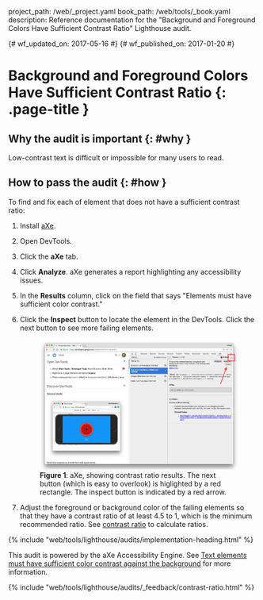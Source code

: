 project_path: /web/_project.yaml
book_path: /web/tools/_book.yaml
description: Reference documentation for the "Background and Foreground Colors Have Sufficient Contrast Ratio" Lighthouse audit.

{# wf_updated_on: 2017-05-16 #}
{# wf_published_on: 2017-01-20 #}

# Background and Foreground Colors Have Sufficient Contrast Ratio  {: .page-title }

## Why the audit is important {: #why }

Low-contrast text is difficult or impossible for many users to read.

## How to pass the audit {: #how }

To find and fix each of element that does not have a sufficient contrast ratio:

1. Install [aXe][AE].

1. Open DevTools.

1. Click the **aXe** tab.

1. Click **Analyze**. aXe generates a report highlighting any accessibility
   issues.

1. In the **Results** column, click on the field that says "Elements must have
   sufficient color contrast."

1. Click the **Inspect** button to locate the element in the DevTools. Click the
   next button to see more failing elements.

     <figure>
       <img src="images/axe-ratio.jpg"
         alt="aXe, showing contrast ratio results."
       <figcaption>
         <b>Figure 1</b>: aXe, showing contrast ratio results. The next button
         (which is easy to overlook) is higlighted by a red rectangle. The
         inspect button is indicated by a red arrow.
       </figcaption>
     </figure>

1. Adjust the foreground or background color of the failing elements so that
   they have a contrast ratio of at least 4.5 to 1, which is the minimum
   recommended ratio. See [contrast ratio][CR] to calculate
   ratios.

[AE]: https://chrome.google.com/webstore/detail/axe/lhdoppojpmngadmnindnejefpokejbdd?hl=en-US
[CR]: http://leaverou.github.io/contrast-ratio/

{% include "web/tools/lighthouse/audits/implementation-heading.html" %}

This audit is powered by the aXe Accessibility Engine. See [Text elements
must have sufficient color contrast against the background][axe] for more
information.

[axe]: https://dequeuniversity.com/rules/axe/1.1/color-contrast


{% include "web/tools/lighthouse/audits/_feedback/contrast-ratio.html" %}
